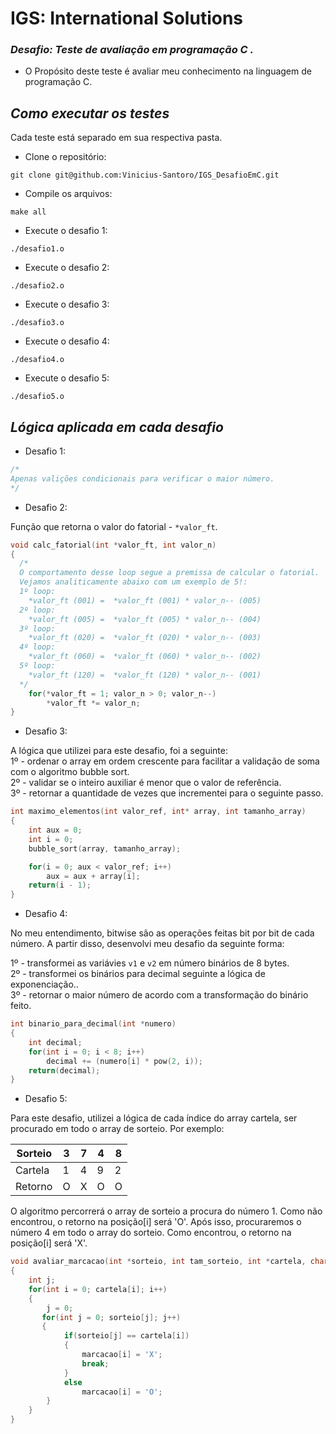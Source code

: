 <h1>IGS: International Solutions</h1>

### _Desafio: Teste de avaliação em programação C ._

- O Propósito deste teste é avaliar meu conhecimento na linguagem de programação C.

## _Como executar os testes_

Cada teste está separado em sua respectiva pasta.

- Clone o repositório:
```
git clone git@github.com:Vinicius-Santoro/IGS_DesafioEmC.git
```
- Compile os arquivos:
```
make all
```
- Execute o desafio 1:
```
./desafio1.o
```
- Execute o desafio 2:
```
./desafio2.o
```
- Execute o desafio 3:
```
./desafio3.o
```
- Execute o desafio 4:
```
./desafio4.o
```
- Execute o desafio 5:
```
./desafio5.o
```

## _Lógica aplicada em cada desafio_

- Desafio 1:
```c
/*
Apenas valições condicionais para verificar o maior número.
*/
```
- Desafio 2:

Função que retorna o valor do fatorial - `*valor_ft`.
```c
void calc_fatorial(int *valor_ft, int valor_n)
{
  /*
  O comportamento desse loop segue a premissa de calcular o fatorial.
  Vejamos analiticamente abaixo com um exemplo de 5!:
  1º loop:
    *valor_ft (001) =  *valor_ft (001) * valor_n-- (005)
  2º loop:
    *valor_ft (005) =  *valor_ft (005) * valor_n-- (004)
  3º loop:
    *valor_ft (020) =  *valor_ft (020) * valor_n-- (003)
  4º loop:
    *valor_ft (060) =  *valor_ft (060) * valor_n-- (002)
  5º loop:
    *valor_ft (120) =  *valor_ft (120) * valor_n-- (001)
  */
    for(*valor_ft = 1; valor_n > 0; valor_n--)
        *valor_ft *= valor_n;
}
```

- Desafio 3:
  
 A lógica que utilizei para este desafio, foi a seguinte:<br>
 1º - ordenar o array em ordem crescente para facilitar a validação de soma com o algoritmo bubble sort.<br>
 2º - validar se o inteiro auxiliar é menor que o valor de referência.<br>
 3º - retornar a quantidade de vezes que incrementei para o seguinte passo.<br>

```c
int maximo_elementos(int valor_ref, int* array, int tamanho_array)
{
    int aux = 0;
    int i = 0;
    bubble_sort(array, tamanho_array);

    for(i = 0; aux < valor_ref; i++)
        aux = aux + array[i];
    return(i - 1);
}
```

- Desafio 4:

No meu entendimento, bitwise são as operações feitas bit por bit de cada número. A partir disso, desenvolvi meu desafio da seguinte forma:
  
 1º - transformei as variávies `v1` e `v2` em número binários de 8 bytes.<br>
 2º - transformei os binários para decimal seguinte a lógica de exponenciação..<br>
 3º - retornar o maior número de acordo com a transformação do binário feito.<br>
 
```c
int binario_para_decimal(int *numero)
{
    int decimal;
    for(int i = 0; i < 8; i++)
        decimal += (numero[i] * pow(2, i));
    return(decimal);
}
```

- Desafio 5:

Para este desafio, utilizei a lógica de cada índice do array cartela, ser procurado em todo o array de sorteio. Por exemplo:

|Sorteio| 3 | 7 | 4 | 8 |
|-------|---|---|---|---|
|Cartela| 1 | 4 | 9 | 2 |
Retorno | O | X | O | O |

O algoritmo percorrerá o array de sorteio a procura do número 1. Como não encontrou, o retorno na posição[i] será 'O'. Após isso, procuraremos o número 4 em todo o array do sorteio. Como encontrou,  o retorno na posição[i] será 'X'.

```c
void avaliar_marcacao(int *sorteio, int tam_sorteio, int *cartela, char* marcacao, int tam_marcacao)
{
    int j;
    for(int i = 0; cartela[i]; i++)
    {
        j = 0;
       for(int j = 0; sorteio[j]; j++)
       {
            if(sorteio[j] == cartela[i])
            {
                marcacao[i] = 'X';
                break;
            }
            else
                marcacao[i] = 'O';
        }
    }
}
```
  
 
